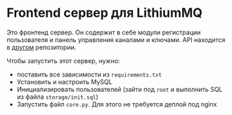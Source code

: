 # Frontend сервер для LithiumMQ
Это фронтенд сервер. Он содержит в себе модули регистрации пользователя и панель управления каналами и ключами. API находится в [другом](http://github.com/emmitrin/lithium-mq) репозитории.


Чтобы запустить этот сервер, нужно:
- поставить все зависимости из `requirements.txt`
- Установить и настроить MySQL
- Инициализировать пользователей (зайти под `root` и выполнить SQL из файла `storage/init.sql`)
- Запустить файл `core.py`. Для этого не требуется деплой под nginx
 

